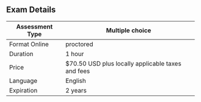 ## Exam Details


| Assessment Type | Multiple choice
| -------- | ---------- |
| Format Online | proctored
| Duration | 1 hour
| Price | $70.50 USD plus locally applicable taxes and fees
| Language | English
| Expiration | 2 years